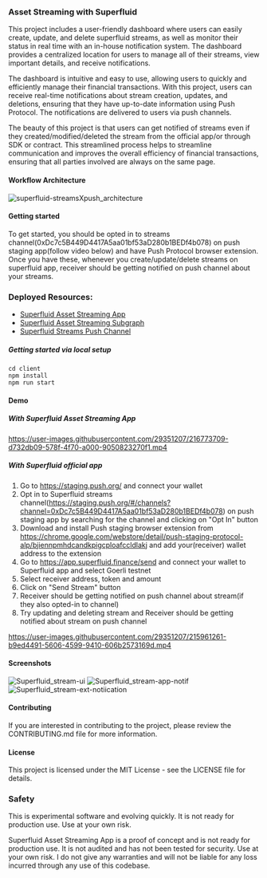 ### Asset Streaming with Superfluid

This project includes a user-friendly dashboard where users can easily create, update, and delete superfluid streams, as well as monitor their status in real time with an in-house notification system. The dashboard provides a centralized location for users to manage all of their streams, view important details, and receive notifications.

The dashboard is intuitive and easy to use, allowing users to quickly and efficiently manage their financial transactions. With this project, users can receive real-time notifications about stream creation, updates, and deletions, ensuring that they have up-to-date information using Push Protocol. The notifications are delivered to users via push channels.

The beauty of this project is that users can get notified of streams even if they created/modified/deleted the stream from the official app/or through SDK or contract. This streamlined process helps to streamline communication and improves the overall efficiency of financial transactions, ensuring that all parties involved are always on the same page.

#### Workflow Architecture

![superfluid-streamsXpush_architecture](https://user-images.githubusercontent.com/29351207/218289848-8a71e2d6-a14a-45f8-9f3a-9cd85292fbbd.png)

#### Getting started

To get started, you should be opted in to streams channel(0xDc7c5B449D4417A5aa01bf53aD280b1BEDf4b078) on push staging app(follow video below) and have Push Protocol browser extension. Once you have these, whenever you create/update/delete streams on superfluid app, receiver should be getting notified on push channel about your streams.

### Deployed Resources:

- [Superfluid Asset Streaming App](https://superfluid-streams-push.vercel.app/)
- [Superfluid Asset Streaming Subgraph](https://thegraph.com/hosted-service/subgraph/salmandabbakuti/superfluid-stream-push)
- [Superfluid Streams Push Channel](https://staging.push.org/#/channels?channel=0xDc7c5B449D4417A5aa01bf53aD280b1BEDf4b078)

##### Getting started via local setup

```
cd client
npm install
npm run start
```

#### Demo

##### With Superfluid Asset Streaming App

https://user-images.githubusercontent.com/29351207/216773709-d732db09-578f-4f70-a000-9050823270f1.mp4

##### With Superfluid official app

1. Go to https://staging.push.org/ and connect your wallet
2. Opt in to Superfluid streams channel(https://staging.push.org/#/channels?channel=0xDc7c5B449D4417A5aa01bf53aD280b1BEDf4b078) on push staging app by searching for the channel and clicking on "Opt In" button
3. Download and install Push staging browser extension from https://chrome.google.com/webstore/detail/push-staging-protocol-alp/bjiennpmhdcandkpigcploafccldlakj and add your(receiver) wallet address to the extension
4. Go to https://app.superfluid.finance/send and connect your wallet to Superfluid app and select Goerli testnet
5. Select receiver address, token and amount
6. Click on "Send Stream" button
7. Receiver should be getting notified on push channel about stream(if they also opted-in to channel)
8. Try updating and deleting stream and Receiver should be getting notified about stream on push channel

https://user-images.githubusercontent.com/29351207/215961261-b9ed4491-5606-4599-9410-606b2573169d.mp4

#### Screenshots

![Superfluid_stream-ui](https://user-images.githubusercontent.com/29351207/218626354-7ce1f35f-6abd-4518-8ae9-35d312a5ca0c.png)
![Superfluid_stream-app-notif](https://user-images.githubusercontent.com/29351207/218627229-eefd2141-3747-4eab-9af4-0ac0865a61c3.png)
![Superfluid_stream-ext-notiication](https://user-images.githubusercontent.com/29351207/218626309-082158ee-806a-4d9c-890f-84eb99b49146.png)

#### Contributing

If you are interested in contributing to the project, please review the CONTRIBUTING.md file for more information.

#### License

This project is licensed under the MIT License - see the LICENSE file for details.

### Safety

This is experimental software and evolving quickly. It is not ready for production use. Use at your own risk.

Superfluid Asset Streaming App is a proof of concept and is not ready for production use. It is not audited and has not been tested for security. Use at your own risk.
I do not give any warranties and will not be liable for any loss incurred through any use of this codebase.
